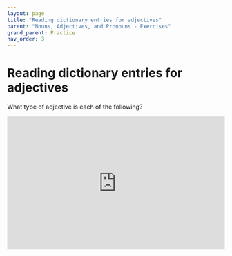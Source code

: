 ```yaml
---
layout: page
title: "Reading dictionary entries for adjectives"
parent: "Nouns, Adjectives, and Pronouns - Exercises"
grand_parent: Practice
nav_order: 3
---
```



# Reading dictionary entries for adjectives


What type of adjective is each of the following?

<iframe width="100%" height="309" frameborder="0"
  src="https://observablehq.com/embed/@l3/identify-adjective-type?cell=viewof+q&cell=dictionary&cell=answer1&cell=viewof+showAnswer&cell=css"></iframe>
